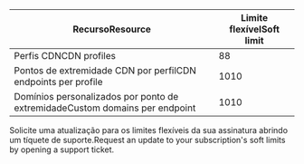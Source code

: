 
| <span data-ttu-id="85e65-101">Recurso</span><span class="sxs-lookup"><span data-stu-id="85e65-101">Resource</span></span> | <span data-ttu-id="85e65-102">Limite flexível</span><span class="sxs-lookup"><span data-stu-id="85e65-102">Soft limit</span></span> |
| --- | --- |
| <span data-ttu-id="85e65-103">Perfis CDN</span><span class="sxs-lookup"><span data-stu-id="85e65-103">CDN profiles</span></span> |<span data-ttu-id="85e65-104">8</span><span class="sxs-lookup"><span data-stu-id="85e65-104">8</span></span> |
| <span data-ttu-id="85e65-105">Pontos de extremidade CDN por perfil</span><span class="sxs-lookup"><span data-stu-id="85e65-105">CDN endpoints per profile</span></span> |<span data-ttu-id="85e65-106">10</span><span class="sxs-lookup"><span data-stu-id="85e65-106">10</span></span> |
| <span data-ttu-id="85e65-107">Domínios personalizados por ponto de extremidade</span><span class="sxs-lookup"><span data-stu-id="85e65-107">Custom domains per endpoint</span></span> |<span data-ttu-id="85e65-108">10</span><span class="sxs-lookup"><span data-stu-id="85e65-108">10</span></span> |

<span data-ttu-id="85e65-109">Solicite uma atualização para os limites flexíveis da sua assinatura abrindo um tíquete de suporte.</span><span class="sxs-lookup"><span data-stu-id="85e65-109">Request an update to your subscription's soft limits by opening a support ticket.</span></span>

